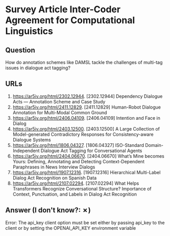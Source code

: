 # Survey Article Inter-Coder Agreement for Computational Linguistics

## Question

How do annotation schemes like DAMSL tackle the challenges of multi-tag issues in dialogue act tagging?

## URLs

1. https://ar5iv.org/html/2302.12944. [2302.12944] Dependency Dialogue Acts — Annotation Scheme and Case Study
2. https://ar5iv.org/html/2411.12829. [2411.12829] Human-Robot Dialogue Annotation for Multi-Modal Common Ground
3. https://ar5iv.org/html/2406.04109. [2406.04109] Intention and Face in Dialog
4. https://ar5iv.org/html/2403.12500. [2403.12500] A Large Collection of Model-generated Contradictory Responses for Consistency-aware Dialogue Systems
5. https://ar5iv.org/html/1806.04327. [1806.04327] ISO-Standard Domain-Independent Dialogue Act Tagging for Conversational Agents
6. https://ar5iv.org/html/2404.06670. [2404.06670] What’s Mine becomes Yours: Defining, Annotating and Detecting Context-Dependent Paraphrases in News Interview Dialogs
7. https://ar5iv.org/html/1907.12316. [1907.12316] Hierarchical Multi-Label Dialog Act Recognition on Spanish Data
8. https://ar5iv.org/html/2107.02294. [2107.02294] What Helps Transformers Recognize Conversational Structure? Importance of Context, Punctuation, and Labels in Dialog Act Recognition

## Answer (I don't know?: ✗)

Error: The api_key client option must be set either by passing api_key to the client or by setting the OPENAI_API_KEY environment variable